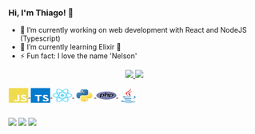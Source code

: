 ### Hi, I'm Thiago! 👋

- 🔭 I’m currently working on web development with React and NodeJS (Typescript)
- 🌱 I’m currently learning Elixir 💜
- ⚡ Fun fact: I love the name 'Nelson'

<div align="center">
  <a href="https://github.com/treepo1">
  <img height="180em" src="https://github-readme-stats.vercel.app/api?username=treepo1&show_icons=true&theme=dark&include_all_commits=true&count_private=true"/>
  <img height="180em" src="https://github-readme-stats.vercel.app/api/top-langs/?username=treepo1&layout=compact&langs_count=8&theme=dark"/>
</div>

<div style="display: inline_block"><br>
  <img align="center" alt="treepo-Js" height="30" width="40" src="https://raw.githubusercontent.com/devicons/devicon/master/icons/javascript/javascript-plain.svg">
  <img align="center" alt="treepo-Ts" height="30" width="40" src="https://raw.githubusercontent.com/devicons/devicon/master/icons/typescript/typescript-plain.svg">
  <img align="center" alt="treepo-React" height="30" width="40" src="https://raw.githubusercontent.com/devicons/devicon/master/icons/react/react-original.svg">
  <img align="center" alt="treepo-Python" height="30" width="40" src="https://raw.githubusercontent.com/devicons/devicon/master/icons/python/python-original.svg">
  <img align="center" alt="treepo-php" height="30" width="40" src="https://raw.githubusercontent.com/devicons/devicon/master/icons/php/php-original.svg">
  <img align="center" alt="treepo-java" height="30" width="40" src="https://raw.githubusercontent.com/devicons/devicon/master/icons/java/java-original.svg">
</div>

## 


<div> 
  <a href="https://instagram.com/thiagosobralado" target="_blank"><img src="https://img.shields.io/badge/-Instagram-%23E4405F?style=for-the-badge&logo=instagram&logoColor=white" target="_blank"></a>
 	<a href="https://www.twitch.tv/Lucatie" target="_blank"><img src="https://img.shields.io/badge/Twitch-9146FF?style=for-the-badge&logo=twitch&logoColor=white" target="_blank"></a>
  <a href = "mailto:thiago.freire45@gmail.com"><img src="https://img.shields.io/badge/-Gmail-%23333?style=for-the-badge&logo=gmail&logoColor=white" target="_blank"></a>
 
  
 
</div>
